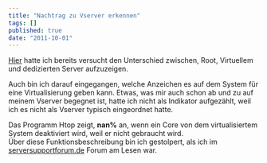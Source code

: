 ```yaml
---
title: "Nachtrag zu Vserver erkennen"
tags: []
published: true
date: "2011-10-01"
---
```


[Hier](/vserver-rootserver-dedizierte-server-und-schwarze-schafe/) hatte ich bereits versucht den Unterschied zwischen, Root, Virtuellem und dedizierten Server aufzuzeigen.

Auch bin ich darauf eingegangen, welche Anzeichen es auf dem System für eine Virtualisierung geben kann. Etwas, was mir auch schon ab und zu auf meinem Vserver begegnet ist, hatte ich nicht als Indikator aufgezählt, weil ich es nicht als Vserver typisch eingeordnet hatte.

Das Programm Htop zeigt, **nan%** an, wenn ein Core von dem virtualisiertem System deaktiviert wird, weil er nicht gebraucht wird.  
Über diese Funktionsbeschreibung bin ich gestolpert, als ich im [serversupportforum.de](http://serversupportforum.de/forum/virtuelle-server/47041-vmware-und-htop.html) Forum am Lesen war.

